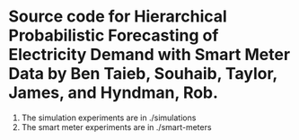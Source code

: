 # Source code for Hierarchical Probabilistic Forecasting of Electricity Demand with Smart Meter Data by Ben Taieb, Souhaib, Taylor, James, and Hyndman, Rob.

1. The simulation experiments are in ./simulations
2. The smart meter experiments are in ./smart-meters
